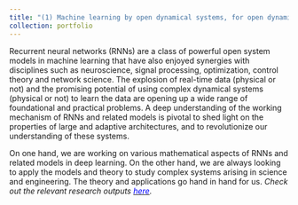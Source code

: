 ```yaml
---
title: "(1) Machine learning by open dynamical systems, for open dynamical systems"
collection: portfolio
---
```

Recurrent neural networks (RNNs) are a class of powerful open system models in machine learning that have also enjoyed synergies with disciplines such as neuroscience, signal processing, optimization, control theory and network science. The explosion of real-time data (physical or not) and the promising potential of using complex dynamical systems (physical or not) to learn the data are opening up a wide range of foundational and practical problems. A deep understanding of the working mechanism of RNNs and related models is pivotal to shed light on the properties of large and adaptive architectures, and to revolutionize our understanding of these systems. 

On one hand, we are working on various mathematical aspects of RNNs and related models in deep learning. On the other hand, we are always looking to apply the models and theory to study complex systems arising in science and engineering. The theory and applications go hand in hand for us.  <i>Check out the relevant research outputs [<font color = "blue">here</font>](https://shoelim.github.io/publications/).</i>
<br>
<br>

